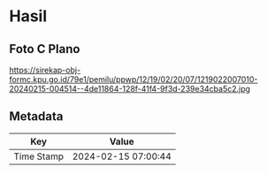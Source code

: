 # Hasil

## Foto C Plano

https://sirekap-obj-formc.kpu.go.id/79e1/pemilu/ppwp/12/19/02/20/07/1219022007010-20240215-004514--4de11864-128f-41f4-9f3d-239e34cba5c2.jpg


## Metadata

| Key        | Value               |
| ---------- | ------------------- |
| Time Stamp | 2024-02-15 07:00:44 |



